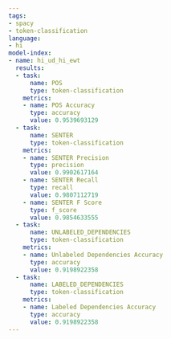 ```yaml
---
tags:
- spacy
- token-classification
language:
- hi
model-index:
- name: hi_ud_hi_ewt
  results:
  - task:
      name: POS
      type: token-classification
    metrics:
    - name: POS Accuracy
      type: accuracy
      value: 0.9539693129
  - task:
      name: SENTER
      type: token-classification
    metrics:
    - name: SENTER Precision
      type: precision
      value: 0.9902617164
    - name: SENTER Recall
      type: recall
      value: 0.9807112719
    - name: SENTER F Score
      type: f_score
      value: 0.9854633555
  - task:
      name: UNLABELED_DEPENDENCIES
      type: token-classification
    metrics:
    - name: Unlabeled Dependencies Accuracy
      type: accuracy
      value: 0.9198922358
  - task:
      name: LABELED_DEPENDENCIES
      type: token-classification
    metrics:
    - name: Labeled Dependencies Accuracy
      type: accuracy
      value: 0.9198922358
---
```

